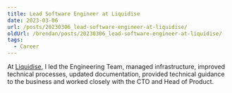 ```yaml
---
title: Lead Software Engineer at Liquidise
date: 2023-03-06
url: /posts/20230306_lead-software-engineer-at-liquidise/
oldUrl: /brendan/posts/20230306_lead-software-engineer-at-liquidise/
tags:
  - Career
---
```


At [Liquidise](https://liquidise.com/), I led the Engineering Team, managed infrastructure, improved technical processes, updated documentation, provided technical guidance to the business and worked closely with the CTO and Head of Product.
